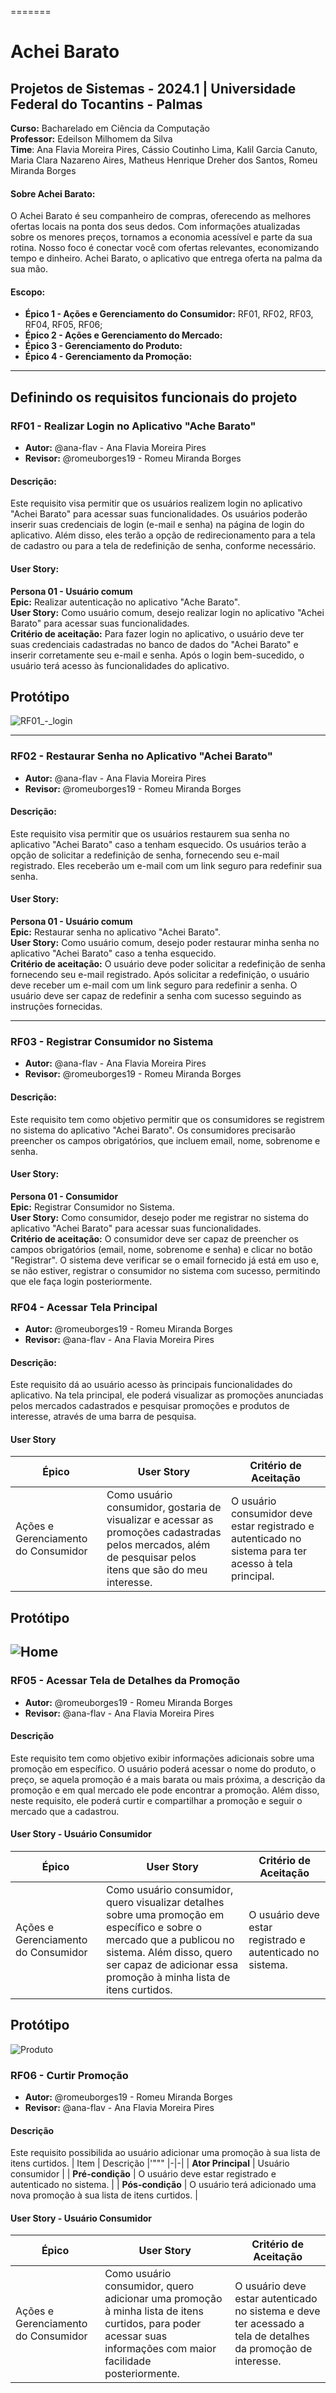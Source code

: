 =======
# Achei Barato
## Projetos de Sistemas - 2024.1 | Universidade Federal do Tocantins - Palmas

**Curso:** Bacharelado em Ciência da Computação \
**Professor:** Edeilson Milhomem da Silva\
**Time**: Ana Flavia Moreira Pires, Cássio Coutinho Lima, Kalil Garcia Canuto, Maria Clara Nazareno Aires, Matheus Henrique Dreher dos Santos, Romeu Miranda Borges

#### Sobre Achei Barato:
O Achei Barato é seu companheiro de compras, oferecendo as melhores ofertas locais na ponta dos seus dedos. Com informações atualizadas sobre os menores preços, tornamos a economia acessível e parte da sua rotina. Nosso foco é conectar você com ofertas relevantes, economizando tempo e dinheiro. Achei Barato, o aplicativo que entrega oferta na palma da sua mão.

#### Escopo:
- **Épico 1 - Ações e Gerenciamento do Consumidor:** RF01, RF02, RF03, RF04, RF05, RF06;
- **Épico 2 - Ações e Gerenciamento do Mercado:**
- **Épico 3 - Gerenciamento do Produto:**
- **Épico 4 - Gerenciamento da Promoção:**

---
## Definindo os requisitos funcionais do projeto

### RF01 - Realizar Login no Aplicativo "Ache Barato"

- **Autor:** @ana-flav - Ana Flavia Moreira Pires
- **Revisor:** @romeuborges19 - Romeu Miranda Borges

#### Descrição:
Este requisito visa permitir que os usuários realizem login no aplicativo "Achei Barato" para acessar suas funcionalidades. Os usuários poderão inserir suas credenciais de login (e-mail e senha) na página de login do aplicativo. Além disso, eles terão a opção de redirecionamento para a tela de cadastro ou para a tela de redefinição de senha, conforme necessário.

#### User Story:
**Persona 01 - Usuário comum**  
**Epic:** Realizar autenticação no aplicativo "Ache Barato".  
**User Story:** Como usuário comum, desejo realizar login no aplicativo "Achei Barato" para acessar suas funcionalidades.  
**Critério de aceitação:** Para fazer login no aplicativo, o usuário deve ter suas credenciais cadastradas no banco de dados do "Achei Barato" e inserir corretamente seu e-mail e senha. Após o login bem-sucedido, o usuário terá acesso às funcionalidades do aplicativo.

## Protótipo
![RF01_-_login](https://uploaddeimagens.com.br/images/004/767/100/full/RF01_-_login.png?1712597866)

---

### RF02 - Restaurar Senha no Aplicativo "Achei Barato"

- **Autor:** @ana-flav - Ana Flavia Moreira Pires
- **Revisor:** @romeuborges19 - Romeu Miranda Borges

#### Descrição:
Este requisito visa permitir que os usuários restaurem sua senha no aplicativo "Achei Barato" caso a tenham esquecido. Os usuários terão a opção de solicitar a redefinição de senha, fornecendo seu e-mail registrado. Eles receberão um e-mail com um link seguro para redefinir sua senha.

#### User Story:
**Persona 01 - Usuário comum**  
**Epic:** Restaurar senha no aplicativo "Achei Barato".  
**User Story:** Como usuário comum, desejo poder restaurar minha senha no aplicativo "Achei Barato" caso a tenha esquecido.  
**Critério de aceitação:** O usuário deve poder solicitar a redefinição de senha fornecendo seu e-mail registrado. Após solicitar a redefinição, o usuário deve receber um e-mail com um link seguro para redefinir a senha. O usuário deve ser capaz de redefinir a senha com sucesso seguindo as instruções fornecidas.

---

### RF03 - Registrar Consumidor no Sistema

- **Autor:** @ana-flav - Ana Flavia Moreira Pires
- **Revisor:** @romeuborges19 - Romeu Miranda Borges

#### Descrição:
Este requisito tem como objetivo permitir que os consumidores se registrem no sistema do aplicativo "Achei Barato". Os consumidores precisarão preencher os campos obrigatórios, que incluem email, nome, sobrenome e senha.

#### User Story:
**Persona 01 - Consumidor**  
**Epic:** Registrar Consumidor no Sistema.  
**User Story:** Como consumidor, desejo poder me registrar no sistema do aplicativo "Achei Barato" para acessar suas funcionalidades.  
**Critério de aceitação:** O consumidor deve ser capaz de preencher os campos obrigatórios (email, nome, sobrenome e senha) e clicar no botão "Registrar". O sistema deve verificar se o email fornecido já está em uso e, se não estiver, registrar o consumidor no sistema com sucesso, permitindo que ele faça login posteriormente.

### RF04 - Acessar Tela Principal

- **Autor:** @romeuborges19 - Romeu Miranda Borges
- **Revisor:** @ana-flav - Ana Flavia Moreira Pires

#### Descrição:
Este requisito dá ao usuário acesso às principais funcionalidades do aplicativo. Na tela principal, ele poderá visualizar as promoções anunciadas pelos mercados cadastrados e pesquisar promoções e produtos de interesse, através de uma barra de pesquisa.

#### User Story
| Épico | User Story | Critério de Aceitação |
|- | - | - |
| Ações e Gerenciamento do Consumidor | Como usuário consumidor, gostaria de visualizar e acessar as promoções cadastradas pelos mercados, além de pesquisar pelos itens que são do meu interesse. | O usuário consumidor deve estar registrado e autenticado no sistema para ter acesso à tela principal. |

## Protótipo
![Home](https://uploaddeimagens.com.br/images/004/767/102/full/Home.png?1712597920)
---

### RF05 - Acessar Tela de Detalhes da Promoção

- **Autor:** @romeuborges19 - Romeu Miranda Borges
- **Revisor:** @ana-flav - Ana Flavia Moreira Pires

#### Descrição
Este requisito tem como objetivo exibir informações adicionais sobre uma promoção em específico. O usuário poderá acessar o nome do produto, o preço, se aquela promoção é a mais barata ou mais próxima, a descrição da promoção e em qual mercado ele pode encontrar a promoção. Além disso, neste requisito, ele poderá curtir e compartilhar a promoção e seguir o mercado que a cadastrou.

#### User Story - Usuário Consumidor
| Épico | User Story | Critério de Aceitação |
|-|-|-|
| Ações e Gerenciamento do Consumidor | Como usuário consumidor, quero visualizar detalhes sobre uma promoção em específico e sobre o mercado que a publicou no sistema. Além disso, quero ser capaz de adicionar essa promoção à minha lista de itens curtidos. | O usuário deve estar registrado e autenticado no sistema. |

## Protótipo
![Produto](https://uploaddeimagens.com.br/images/004/767/103/full/Produto.jpg?1712597956)

### RF06 - Curtir Promoção

- **Autor:** @romeuborges19 - Romeu Miranda Borges
- **Revisor:** @ana-flav - Ana Flavia Moreira Pires

#### Descrição
Este requisito possibilida ao usuário adicionar uma promoção à sua lista de itens curtidos.
| Item | Descrição |'"""
|-|-|
| **Ator Principal** | Usuário consumidor |
| **Pré-condição** | O usuário deve estar registrado e autenticado no sistema. |
| **Pós-condição** | O usuário terá adicionado uma nova promoção à sua lista de itens curtidos. |

#### User Story - Usuário Consumidor
| Épico | User Story | Critério de Aceitação |
|-|-|-|
| Ações e Gerenciamento do Consumidor | Como usuário consumidor, quero adicionar uma promoção à minha lista de itens curtidos, para poder acessar suas informações com maior facilidade posteriormente. | O usuário deve estar autenticado no sistema e deve ter acessado a tela de detalhes da promoção de interesse. |
